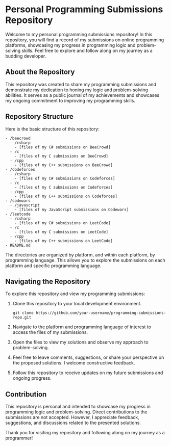 # Personal Programming Submissions Repository

Welcome to my personal programming submissions repository! In this repository, you will find a record of my submissions on online programming platforms, showcasing my progress in programming logic and problem-solving skills. Feel free to explore and follow along on my journey as a budding developer.

## About the Repository

This repository was created to share my programming submissions and demonstrate my dedication to honing my logic and problem-solving abilities. It serves as a public journal of my achievements and showcases my ongoing commitment to improving my programming skills.

## Repository Structure

Here is the basic structure of this repository:

```
- /beecrowd
  - /csharp
    - [files of my C# submissions on BeeCrowd]
  - /c
    - [files of my C submissions on BeeCrowd]
  - /cpp
    - [files of my C++ submissions on BeeCrowd]
- /codeforces
  - /csharp
    - [files of my C# submissions on Codeforces]
  - /c
    - [files of my C submissions on Codeforces]
  - /cpp
    - [files of my C++ submissions on Codeforces]
- /codewars
  - /javascript
    - [files of my JavaScript submissions on Codewars]
- /leetcode
  - /csharp
    - [files of my C# submissions on LeetCode]
  - /c
    - [files of my C submissions on LeetCode]
  - /cpp
    - [files of my C++ submissions on LeetCode]
- README.md
```

The directories are organized by platform, and within each platform, by programming language. This allows you to explore the submissions on each platform and specific programming language.

## Navigating the Repository

To explore this repository and view my programming submissions:

1. Clone this repository to your local development environment.
   ```
   git clone https://github.com/your-username/programming-submissions-repo.git
   ```

2. Navigate to the platform and programming language of interest to access the files of my submissions.

3. Open the files to view my solutions and observe my approach to problem-solving.

4. Feel free to leave comments, suggestions, or share your perspective on the proposed solutions. I welcome constructive feedback.

5. Follow this repository to receive updates on my future submissions and ongoing progress.

## Contribution

This repository is personal and intended to showcase my progress in programming logic and problem-solving. Direct contributions to the submissions are not accepted. However, I appreciate feedback, suggestions, and discussions related to the presented solutions.

Thank you for visiting my repository and following along on my journey as a programmer!